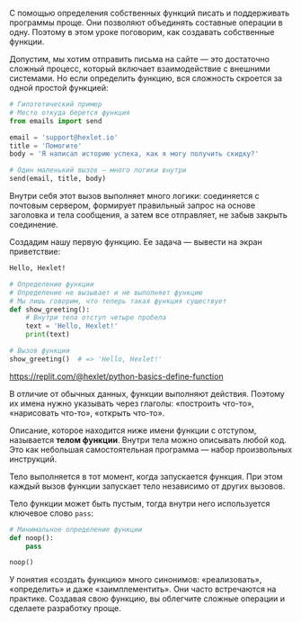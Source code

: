 
С помощью определения собственных функций писать и поддерживать программы проще. Они позволяют объединять составные операции в одну. Поэтому в этом уроке поговорим, как создавать собственные функции.

Допустим, мы хотим отправить письма на сайте — это достаточно сложный процесс, который включает взаимодействие с внешними системами. Но если определить функцию, вся сложность скроется за одной простой функцией:

```python
# Гипотетический пример
# Место откуда берется функция
from emails import send

email = 'support@hexlet.io'
title = 'Помогите'
body = 'Я написал историю успеха, как я могу получить скидку?'

# Один маленький вызов — много логики внутри
send(email, title, body)
```

Внутри себя этот вызов выполняет много логики: соединяется с почтовым сервером, формирует правильный запрос на основе заголовка и тела сообщения, а затем все отправляет, не забыв закрыть соединение.

Создадим нашу первую функцию. Ее задача — вывести на экран приветствие:

```bash
Hello, Hexlet!
```

```python
# Определение функции
# Определение не вызывает и не выполняет функцию
# Мы лишь говорим, что теперь такая функция существует
def show_greeting():
    # Внутри тела отступ четыре пробела
    text = 'Hello, Hexlet!'
    print(text)

# Вызов функции
show_greeting()  # => 'Hello, Hexlet!'
```

https://replit.com/@hexlet/python-basics-define-function

В отличие от обычных данных, функции выполняют действия. Поэтому их имена нужно указывать через глаголы: «построить что-то», «нарисовать что-то», «открыть что-то».

Описание, которое находится ниже имени функции с отступом, называется **телом функции**. Внутри тела можно описывать любой код. Это как небольшая самостоятельная программа — набор произвольных инструкций.

Тело выполняется в тот момент, когда запускается функция. При этом каждый вызов функции запускает тело независимо от других вызовов.

Тело функции может быть пустым, тогда внутри него используется ключевое слово `pass`:

```python
# Минимальное определение функции
def noop():
    pass

noop()
```

У понятия «создать функцию» много синонимов: «реализовать», «определить» и даже «заимплементить». Они часто встречаются на практике. Создавая свою функцию, вы облегчите сложные операции и сделаете разработку проще.
